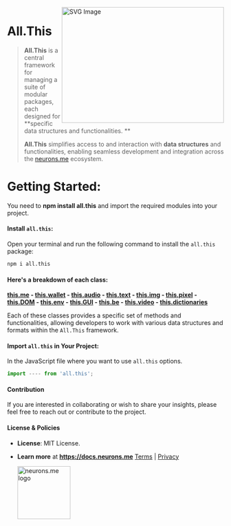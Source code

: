 <img src="https://docs.neurons.me/media/all.this.png" alt="SVG Image" width="377" height="269" align="right">

# All.This
> **All.This** is a central framework for managing a suite of modular packages, each designed for **specific data structures and functionalities. **
>
> **All.This** simplifies access to and interaction with **data structures** and functionalities, enabling seamless development and integration across the [neurons.me](https://neurons.me) ecosystem.

# Getting Started:
You need to **npm install all.this** and import the required modules into your project. 

#### **Install `all.this`:**
Open your terminal and run the following command to install the `all.this` package:

```bash
npm i all.this
```

#### Here's a breakdown of each class:

**[this.me](https://docs.neurons.me/this.me/index.html)  - [this.wallet](https://docs.neurons.me/this.wallet/index.html) - [this.audio](https://docs.neurons.me/this.audio/index.html) - [this.text](https://docs.neurons.me/this.text/index.html)  - [this.img](https://docs.neurons.me/this.img/index.html) - [this.pixel](https://docs.neurons.me/this.pixel/index.html) - [this.DOM](https://docs.neurons.me/this.DOM/index.html) - [this.env](https://docs.neurons.me/this.env/index.html) - [this.GUI](https://docs.neurons.me/this.GUI/index.html) - [this.be](https://docs.neurons.me/this.be/index.html) - [this.video](https://docs.neurons.me/this.video/index.html) - [this.dictionaries](https://docs.neurons.me/this.dictionaries/index.html)** 

Each of these classes provides a specific set of methods and functionalities, allowing developers to work with various data structures and formats within the `All.This` framework.

#### **Import `all.this` in Your Project:**
In the JavaScript file where you want to use `all.this` options.

```js
import ---- from 'all.this';
```

#### Contribution
If you are interested in collaborating or wish to share your insights, please feel free to reach out or contribute to the project.

#### License & Policies
- **License**: MIT License.
- **Learn more** at **https://docs.neurons.me**
  [Terms](https://docs.neurons.me/terms-and-conditions) | [Privacy](https://docs.neurons.me/privacy-policy)

  <img src="https://docs.neurons.me/neurons.me.webp" alt="neurons.me logo" width="123" height="123">





